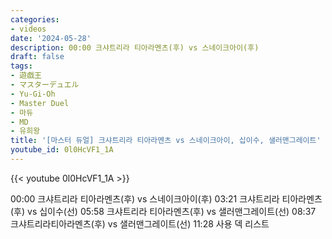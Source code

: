 ```yaml
---
categories:
- videos
date: '2024-05-28'
description: 00:00 크샤트리라 티아라멘츠(후) vs 스네이크아이(후)
draft: false
tags:
- 遊戯王
- マスターデュエル
- Yu-Gi-Oh
- Master Duel
- 마듀
- MD
- 유희왕
title: '[마스터 듀얼] 크샤트리라 티아라멘츠 vs 스네이크아이, 십이수, 샐러맨그레이트'
youtube_id: 0l0HcVF1_1A
---
```



{{< youtube 0l0HcVF1_1A >}}

00:00 크샤트리라 티아라멘츠(후) vs 스네이크아이(후)
03:21 크샤트리라 티아라멘츠(후) vs 십이수(선)
05:58 크샤트리라 티아라멘츠(후) vs 샐러맨그레이트(선)
08:37 크샤트리라티아라멘츠(후) vs 샐러맨그레이트(선)
11:28 사용 덱 리스트